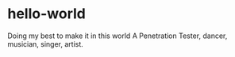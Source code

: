 # hello-world
Doing my best to make it in this world
A Penetration Tester, dancer, musician, singer, artist.
